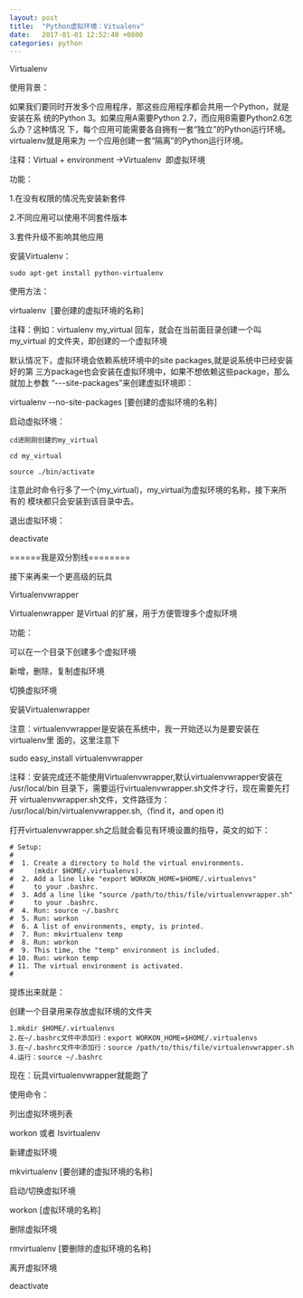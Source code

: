 ```yaml
---
layout: post
title:  "Python虚拟环境：Vitualenv"
date:   2017-01-01 12:52:40 +0800
categories: python
---
```


Virtualenv

使用背景：

如果我们要同时开发多个应用程序，那这些应用程序都会共用一个Python，就是安装在系
统的Python 3。如果应用A需要Python 2.7，而应用B需要Python2.6怎么办？这种情况
下，每个应用可能需要各自拥有一套“独立”的Python运行环境。virtualenv就是用来为
一个应用创建一套“隔离”的Python运行环境。

注释：Virtual + environment ->Virtualenv  即虚拟环境

功能：

1.在没有权限的情况先安装新套件

2.不同应用可以使用不同套件版本

3.套件升级不影响其他应用

安装Virtualenv：
```
sudo apt-get install python-virtualenv
```

使用方法：

virtualenv  [要创建的虚拟环境的名称]

注释：例如：virtualenv my_virtual 回车，就会在当前面目录创建一个叫my_virtual
的文件夹，即创建的一个虚拟环境

默认情况下，虚拟环境会依赖系统环境中的site packages,就是说系统中已经安装好的第
三方package也会安装在虚拟环境中，如果不想依赖这些package，那么就加上参数
“---site-packages”来创建虚拟环境即：

virtualenv --no-site-packages [要创建的虚拟环境的名称]

启动虚拟环境：
```
cd进刚刚创建的my_virtual

cd my_virtual

source ./bin/activate
```

注意此时命令行多了一个(my_virtual)，my_virtual为虚拟环境的名称，接下来所有的
模块都只会安装到该目录中去。

退出虚拟环境：

deactivate

======我是双分割线========

接下来再来一个更高级的玩具

Virtualenvwrapper

Virtualenwrapper 是Virtual 的扩展，用于方便管理多个虚拟环境

功能：

可以在一个目录下创建多个虚拟环境

新增，删除，复制虚拟环境

切换虚拟环境

安装Virtualenwrapper

注意：virtualenvwrapper是安装在系统中，我一开始还以为是要安装在virtualenv里
面的，这里注意下

sudo easy_install virtualenvwrapper

注释：安装完成还不能使用Virtualenvwrapper,默认virtualenvwrapper安装在
/usr/local/bin 目录下，需要运行virtualenvwrapper.sh文件才行，现在需要先打开
virtualenvwrapper.sh文件，文件路径为：
/usr/local/bin/virtualenvwrapper.sh,（find it，and open it)

打开virtualenvwrapper.sh之后就会看见有环境设置的指导，英文的如下：

```
# Setup:
#
#  1. Create a directory to hold the virtual environments.
#     (mkdir $HOME/.virtualenvs).
#  2. Add a line like "export WORKON_HOME=$HOME/.virtualenvs"
#     to your .bashrc.
#  3. Add a line like "source /path/to/this/file/virtualenvwrapper.sh"
#     to your .bashrc.
#  4. Run: source ~/.bashrc
#  5. Run: workon
#  6. A list of environments, empty, is printed.
#  7. Run: mkvirtualenv temp
#  8. Run: workon
#  9. This time, the "temp" environment is included.
# 10. Run: workon temp
# 11. The virtual environment is activated.
#
```

提炼出来就是：

创建一个目录用来存放虚拟环境的文件夹

````
1.mkdir $HOME/.virtualenvs
2.在~/.bashrc文件中添加行：export WORKON_HOME=$HOME/.virtualenvs
3.在~/.bashrc文件中添加行：source /path/to/this/file/virtualenvwrapper.sh
4.运行：source ~/.bashrc
````

现在：玩具virtualenvwrapper就能跑了

使用命令：

列出虚拟环境列表

workon 或者 lsvirtualenv

新建虚拟环境

mkvirtualenv [要创建的虚拟环境的名称]

启动/切换虚拟环境

workon [虚拟环境的名称]

删除虚拟环境

rmvirtualenv [要删除的虚拟环境的名称]

离开虚拟环境

deactivate


